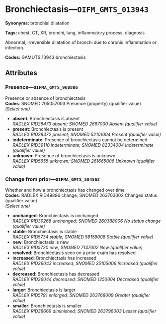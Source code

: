 # Bronchiectasis—`OIFM_GMTS_013943`

**Synonyms:** bronchial dilatation

**Tags:** chest, CT, XR, bronchi, lung, inflammatory process, diagnosis

Abnormal, irreversible dilatation of bronchi due to chronic inflammation or infection.

**Codes:** GAMUTS 13943 bronchiectasis

## Attributes

### Presence—`OIFMA_GMTS_968806`

Presence or absence of bronchiectasis  
**Codes**: SNOMED 705057003 Presence (property) (qualifier value)  
*(Select one)*

- **absent**: Bronchiectasis is absent  
_RADLEX RID28473 absent; SNOMED 2667000 Absent (qualifier value)_
- **present**: Bronchiectasis is present  
_RADLEX RID28472 present; SNOMED 52101004 Present (qualifier value)_
- **indeterminate**: Presence of bronchiectasis cannot be determined  
_RADLEX RID39110 indeterminate; SNOMED 82334004 Indeterminate (qualifier value)_
- **unknown**: Presence of bronchiectasis is unknown  
_RADLEX RID5655 unknown; SNOMED 261665006 Unknown (qualifier value)_

### Change from prior—`OIFMA_GMTS_584562`

Whether and how a bronchiectasis has changed over time  
**Codes**: RADLEX RID49896 change; SNOMED 263703002 Changed status (qualifier value)  
*(Select one)*

- **unchanged**: Bronchiectasis is unchanged  
_RADLEX RID39268 unchanged; SNOMED 260388006 No status change (qualifier value)_
- **stable**: Bronchiectasis is stable  
_RADLEX RID5734 stable; SNOMED 58158008 Stable (qualifier value)_
- **new**: Bronchiectasis is new  
_RADLEX RID5720 new; SNOMED 7147002 New (qualifier value)_
- **resolved**: Bronchiectasis seen on a prior exam has resolved  
- **increased**: Bronchiectasis has increased  
_RADLEX RID36043 increased; SNOMED 35105006 Increased (qualifier value)_
- **decreased**: Bronchiectasis has decreased  
_RADLEX RID36044 decreased; SNOMED 1250004 Decreased (qualifier value)_
- **larger**: Bronchiectasis is larger  
_RADLEX RID5791 enlarged; SNOMED 263768009 Greater (qualifier value)_
- **smaller**: Bronchiectasis is smaller  
_RADLEX RID38669 diminished; SNOMED 263796003 Lesser (qualifier value)_